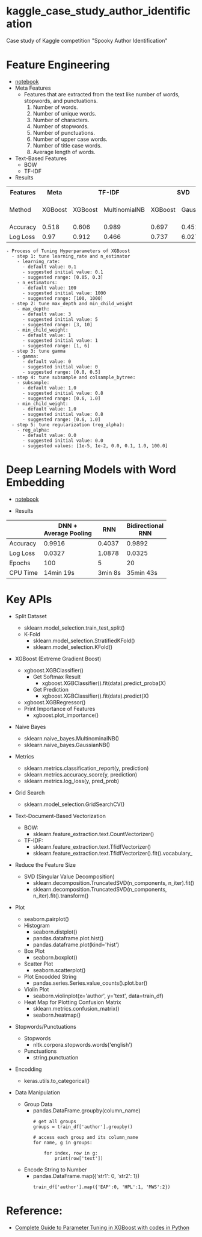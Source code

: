 # kaggle_case_study_author_identification
Case study of Kaggle competition "Spooky Author Identification"

# Feature Engineering
- [notebook](https://github.com/Brandon-HY-Lin/kaggle_case_study_author_identification/blob/master/step_2_feature_engineering.ipynb)
- Meta Features
    - Features that are extracted from the text like number of words, stopwords, and punctuations.
        1. Number of words.
        1. Number of unique words.
        1. Number of characters.
        1. Number of stopwords.
        1. Number of punctuations.
        1. Number of upper case words.
        1. Number of title case words.
        1. Average length of words.
- Text-Based Features
    - BOW
    - TF-IDF
- Results
    
<table>
  <tr>
    <th>Features</th>
    <th>Meta</th>
    <th colspan="2">TF-IDF</th>
    <th colspan="2">SVD</th>
    <th colspan="3">SVD+Meta</th>
  </tr>
  <tr>
    <td>Method</td>
    <td>XGBoost</td>
    <td>XGBoost</td>
    <td>MultinomialNB</td>
    <td>XGBoost</td>
    <td>GaussianNB</td>
    <td>XGBoost</td>
    <td>GaussianNB</td>
    <td>DNN (2 FCs)</td>
  </tr>
  <tr>
    <td>Accuracy</td>
    <td>0.518</td>
    <td>0.606</td>
    <td>0.989</td>
    <td>0.697</td>
    <td>0.451</td>
    <td>0.716</td>
    <td>0.453</td>
    <td>0.6645</td>
  </tr>
  <tr>
    <td>Log Loss</td>
    <td>0.97</td>
    <td>0.912</td>
    <td>0.466</td>
    <td>0.737</td>
    <td>6.027</td>
    <td>0.709</td>
    <td>5.795</td>
    <td>0.7784</td>
  </tr>
</table>   

    - Process of Tuning Hyperparameters of XGBoost
      - step 1: tune learning_rate and n_estimator
        - learning_rate:
          - default value: 0.1
          - suggested initial value: 0.1
          - suggested range: [0.05, 0.3]
        - n_estimators:
          - default value: 100
          - suggested initial value: 1000
          - suggested range: [100, 1000]
      - step 2: tune max_depth and min_child_weight
        - max_depth:
          - default value: 3
          - suggested initial value: 5
          - suggested range: [3, 10]
        - min_child_weight:
          - default value: 1
          - suggested initial value: 1
          - suggested range: [1, 6]
      - step 3: tune gamma
        - gamma:
          - default value: 0
          - suggested initial value: 0
          - suggested range: [0.0, 0.5]
      - step 4: tune subsample and colsample_bytree:
        - subsample:
          - default value: 1.0
          - suggested initial value: 0.8
          - suggested range: [0.6, 1.0]
        - min_child_weight:
          - default value: 1.0
          - suggested initial value: 0.8
          - suggested range: [0.6, 1.0]
      - step 5: tune regularization (reg_alpha):
        - reg_alpha:
          - default value: 0.0
          - suggested initial value: 0.0
          - suggested values: [1e-5, 1e-2, 0.0, 0.1, 1.0, 100.0]
 
 # Deep Learning Models with Word Embedding 
- [notebook](https://github.com/Brandon-HY-Lin/kaggle_case_study_author_identification/blob/master/step_3_word_embedding_and_keras.ipynb)

- Results


|          | DNN + <br>Average Pooling | RNN     | Bidirectional<br>RNN |
|----------|-----------------------|---------|-------------------|
| Accuracy | 0.9916                | 0.4037  | 0.9892            |
| Log Loss | 0.0327                | 1.0878  | 0.0325            |
| Epochs   | 100                   | 5       | 20                |
| CPU Time | 14min 19s             | 3min 8s | 35min 43s         |
 


# Key APIs
- Split Dataset
  - sklearn.model_selection.train_test_split()
  - K-Fold
    - sklearn.model_selection.StratifiedKFold()
    - sklearn.model_selection.KFold()
- XGBoost (Extreme Gradient Boost)
  - xgboost.XGBClassifier()
    - Get Softmax Result
        - xgboost.XGBClassifier().fit(data).predict_proba(X)
    - Get Prediction
        - xgboost.XGBClassifier().fit(data).predict(X)
  - xgboost.XGBRegressor()
  - Print Importance of Features
    - xgboost.plot_importance()
- Naive Bayes
    - sklearn.naive_bayes.MultinominalNB()
    - sklearn.naive_bayes.GaussianNB()
- Metrics
  - sklearn.metrics.classification_report(y, prediction)
  - sklearn.metrics.accuracy_score(y, prediction)
  - sklearn.metrics.log_loss(y, pred_prob)
- Grid Search
  - sklearn.model_selection.GridSearchCV()
- Text-Document-Based Vectorization
    - BOW:
        - sklearn.feature_extraction.text.CountVectorizer()
    - TF-IDF:
        - sklearn.feature_extraction.text.TfidfVectorizer()
        - sklearn.feature_extraction.text.TfidfVectorizer().fit().vocabulary_
- Reduce the Feature Size
  - SVD (Singular Value Decomposition)
    - sklearn.decomposition.TruncatedSVD(n_components, n_iter).fit()
    - sklearn.decomposition.TruncatedSVD(n_components, n_iter).fit().transform()
- Plot
  - seaborn.pairplot()
  - Histogram
    - seaborn.distplot()
    - pandas.dataframe.plot.hist()
    - pandas.dataframe.plot(kind='hist')
  - Box Plot
    - seaborn.boxplot()
  - Scatter Plot
    - seaborn.scatterplot()
  - Plot Encodded String
    - pandas.series.Series.value_counts().plot.bar()
  - Violin Plot
    - seaborn.violinplot(x='author', y='text', data=train_df)
  - Heat Map for Plotting Confusion Matrix
    - sklearn.metrics.confusion_matrix()
    - seaborn.heatmap()
- Stopwords/Punctuations
    - Stopwords
        - nltk.corpora.stopwords.words('english')
    - Punctuations
        - string.punctuation
- Encodding
    - keras.utils.to_categorical()
    
- Data Manipulation
    - Group Data
        - pandas.DataFrame.groupby(column_name)
            ```
            # get all groups
            groups = train_df['author'].groupby()
            
            # access each group and its column_name
            for name, g in groups:
                
                for index, row in g:
                    print(row['text'])
            ```
    - Encode String to Number
        - pandas.DataFrame.map({'str1': 0, 'str2': 1})
            ```
            train_df['author'].map({'EAP':0, 'HPL':1, 'MWS':2})
            ```


# Reference:
- [Complete Guide to Parameter Tuning in XGBoost with codes in Python](https://www.analyticsvidhya.com/blog/2016/03/complete-guide-parameter-tuning-xgboost-with-codes-python/)
